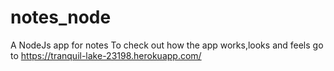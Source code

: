 # notes_node
A NodeJs app for notes
To check out how the app works,looks and feels go to 
https://tranquil-lake-23198.herokuapp.com/
